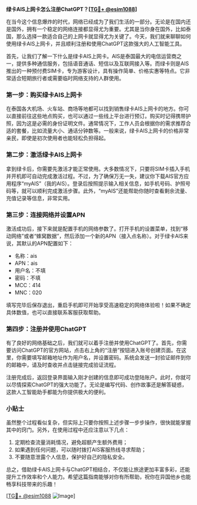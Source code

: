 **绿卡AIS上网卡怎么注册ChatGPT？[[TG💪+ @esim1088](https://t.me/s/esim1088)]**

在当今这个信息爆炸的时代，网络已经成为了我们生活的一部分。无论是在国内还是国外，拥有一个稳定的网络连接都显得尤为重要。尤其是当你身在国外，比如泰国，那么选择一款适合自己的上网卡就显得尤为关键了。今天，我们就来聊聊如何使用绿卡AIS上网卡，并且顺利注册和使用ChatGPT这款强大的人工智能工具。

首先，让我们了解一下什么是绿卡AIS上网卡。AIS是泰国最大的电信运营商之一，提供多种通信服务，包括语音通话、短信以及互联网接入等。而绿卡则是AIS推出的一种预付费SIM卡，专为游客设计，具有操作简单、价格实惠等特点。它非常适合短期旅行者或需要临时网络支持的人群使用。

### 第一步：购买绿卡AIS上网卡

在泰国各大机场、火车站、商场等地都可以找到销售绿卡AIS上网卡的地方。你可以直接前往这些地点购买，也可以通过一些线上平台进行预订。购买时记得携带护照，因为这是必需的身份证明文件。通常情况下，工作人员会根据你的需求推荐合适的套餐，比如流量大小、通话分钟数等。一般来说，绿卡AIS上网卡的价格非常亲民，即使是初次使用者也能轻松负担得起。

### 第二步：激活绿卡AIS上网卡

拿到绿卡后，你需要先激活才能正常使用。大多数情况下，只要将SIM卡插入手机并开机即可自动完成激活过程。不过，为了确保万无一失，建议你下载AIS官方应用程序“myAIS”（我的AIS）。登录后按照提示输入相关信息，如手机号码、护照号码等，就可以顺利完成激活步骤。此外，“myAIS”还能帮助你随时查看剩余流量、充值记录等信息，非常实用。

### 第三步：连接网络并设置APN

激活成功后，接下来就是配置手机的网络参数了。打开手机的设置菜单，找到“移动网络”或者“蜂窝数据”，然后添加一个新的APN（接入点名称）。对于绿卡AIS来说，其默认的APN配置如下：

- 名称：ais
- APN：ais
- 用户名：不填
- 密码：不填
- MCC：414
- MNC：020

填写完毕后保存退出，重启手机即可开始享受高速稳定的网络体验啦！如果不确定具体数值，也可以直接联系客服获取帮助。

### 第四步：注册并使用ChatGPT

有了良好的网络基础之后，我们就可以着手注册并使用ChatGPT了。首先，你需要访问ChatGPT的官方网站，点击右上角的“注册”按钮进入账号创建页面。在这里，你需要填写邮箱地址作为用户名，并设置密码。系统会发送一封验证邮件到你的邮箱中，请及时查收并点击链接完成验证流程。

注册完成后，返回登录界面输入刚才创建的信息即可成功登陆账户。此时，你就可以尽情探索ChatGPT的强大功能了。无论是编写代码、创作故事还是解答疑惑，这款人工智能助手都能为你提供极大的便利。

### 小贴士

虽然整个过程看似复杂，但实际上只要你按照上述步骤一步步操作，很快就能掌握其中的窍门。另外，在使用过程中还应注意以下几点：

1. 定期检查流量消耗情况，避免超额产生额外费用；
2. 如果遇到任何问题，可以随时拨打AIS客服热线寻求帮助；
3. 不要随意泄露个人信息，保护好自己的隐私安全。

总之，借助绿卡AIS上网卡与ChatGPT相结合，不仅能让旅途更加丰富多彩，还能提升工作效率和个人能力。希望这篇指南能够对你有所帮助，祝你在异国他乡也能畅享科技带来的乐趣！

[[TG💪+ @esim1088](https://t.me/s/esim1088) ![Image](https://i.postimg.cc/4NQfJmqS/Snipaste-2025-05-13-00-14-12.png)]